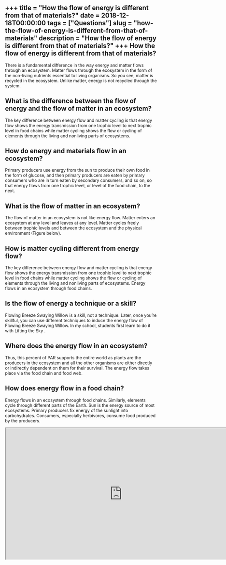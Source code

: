 +++
title = "How the flow of energy is different from that of materials?"
date = 2018-12-18T00:00:00
tags = ["Questions"]
slug = "how-the-flow-of-energy-is-different-from-that-of-materials"
description = "How the flow of energy is different from that of materials?"
+++
How the flow of energy is different from that of materials?
-----------------------------------------------------------

There is a fundamental difference in the way energy and matter flows through an ecosystem. Matter flows through the ecosystem in the form of the non-living nutrients essential to living organisms. So you see, matter is recycled in the ecosystem. Unlike matter, energy is not recycled through the system.

What is the difference between the flow of energy and the flow of matter in an ecosystem?
-----------------------------------------------------------------------------------------

The key difference between energy flow and matter cycling is that energy flow shows the energy transmission from one trophic level to next trophic level in food chains while matter cycling shows the flow or cycling of elements through the living and nonliving parts of ecosystems.

How do energy and materials flow in an ecosystem?
-------------------------------------------------

Primary producers use energy from the sun to produce their own food in the form of glucose, and then primary producers are eaten by primary consumers who are in turn eaten by secondary consumers, and so on, so that energy flows from one trophic level, or level of the food chain, to the next.

What is the flow of matter in an ecosystem?
-------------------------------------------

The flow of matter in an ecosystem is not like energy flow. Matter enters an ecosystem at any level and leaves at any level. Matter cycles freely between trophic levels and between the ecosystem and the physical environment (Figure below).

How is matter cycling different from energy flow?
-------------------------------------------------

The key difference between energy flow and matter cycling is that energy flow shows the energy transmission from one trophic level to next trophic level in food chains while matter cycling shows the flow or cycling of elements through the living and nonliving parts of ecosystems. Energy flows in an ecosystem through food chains.

Is the flow of energy a technique or a skill?
---------------------------------------------

Flowing Breeze Swaying Willow is a skill, not a technique. Later, once you’re skillful, you can use different techniques to induce the energy flow of Flowing Breeze Swaying Willow. In my school, students first learn to do it with Lifting the Sky .

Where does the energy flow in an ecosystem?
-------------------------------------------

Thus, this percent of PAR supports the entire world as plants are the producers in the ecosystem and all the other organisms are either directly or indirectly dependent on them for their survival. The energy flow takes place via the food chain and food web.

How does energy flow in a food chain?
-------------------------------------

Energy flows in an ecosystem through food chains. Similarly, elements cycle through different parts of the Earth. Sun is the energy source of most ecosystems. Primary producers fix energy of the sunlight into carbohydrates. Consumers, especially herbivores, consume food produced by the producers.

<iframe allow="accelerometer; autoplay; clipboard-write; encrypted-media; gyroscope; picture-in-picture" allowfullscreen="" class="__youtube_prefs__  epyt-is-override  no-lazyload" data-no-lazy="1" data-origheight="433" data-origwidth="770" data-skipgform_ajax_framebjll="" height="433" id="_ytid_46371" loading="lazy" src="https://www.youtube.com/embed/TitrRpMUt0I?enablejsapi=1&autoplay=0&cc_load_policy=0&cc_lang_pref=&iv_load_policy=1&loop=0&modestbranding=0&rel=1&fs=1&playsinline=0&autohide=2&theme=dark&color=red&controls=1&" title="YouTube player" width="770"></iframe>